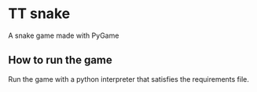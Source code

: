 # TT snake
A snake game made with PyGame
## How to run the game
Run the game with a python interpreter
that satisfies the requirements file.
